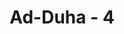 ---
title: "Ad-Duha - 4"
no: 4
arabic_no: ٤
ayah: وَلَلْاٰخِرَةُ خَيْرٌ لَّكَ مِنَ الْاُوْلٰىۗ
translation: "dan sungguh, yang kemudian itu lebih baik bagimu dari yang permulaan."
tafsir: "Dalam ayat ini, Allah mengungkapkan sesuatu yang melapangkan dada Nabi saw dan menenteramkan jiwanya, bahwa keadaan Nabi dalam kehidupannya di hari-hari mendatang akan lebih baik dibandingkan dengan hari-hari yang telah lalu. Kebesarannya akan bertambah dan namanya akan lebih dikenal. Allah akan selalu membimbingnya untuk mencapai kemuliaan dan untuk menuju kepada kebesaran.\n\nSeakan-akan Allah mengatakan kepada Rasul-Nya, \"Apakah engkau kira bahwa Aku akan meninggalkanmu? Bahkan kedudukanmu di sisi-Ku sekarang lebih kukuh dan lebih dekat dari masa yang sudah-sudah.\"\n\nJanji Allah kepada Nabi Muhammad terus terbukti karena sejak itu nama Nabi saw semakin terkenal, kedudukannya semakin bertambah kuat, sehingga mencapai tingkat yang tidak pernah dicapai oleh para rasul sebelumnya. Allah telah menjadikan Nabi Muhammad sebagai rahmat, petunjuk, dan cahaya untuk seluruh alam dan seluruh hamba-Nya. Allah menjadikan cinta kepada Nabi Muhammad termasuk cinta kepada-Nya juga; mengikuti Nabi dan mematuhinya adalah jalan untuk memperoleh nikmat-nikmat-Nya, serta menjadikan umat Nabi sebagai saksi-saksi untuk manusia seluruhnya. Nabi saw sendiri telah menyiarkan agama Allah sesuai dengan kehendak-Nya sehingga sampai ke pelosok-pelosok dunia.\n\nIni adalah suatu kebesaran yang tiada bandingnya, suatu keunggulan yang tiada taranya, dan suatu kemuliaan yang tidak ada yang dapat mengimbanginya. Semua itu adalah anugerah Allah yang diberikan kepada orang yang dikehendaki-Nya."
---